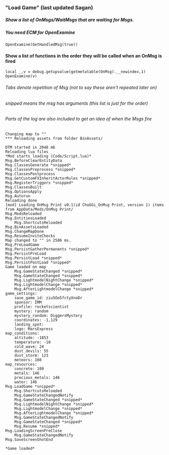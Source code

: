 ### "Load Game" (last updated Sagan)

##### Show a list of OnMsgs/WaitMsgs that are waiting for Msgs.
##### You need ECM for OpenExamine
`OpenExamine(GetHandledMsg(true))`

#### Show a list of functions in the order they will be called when an OnMsg is fired
```
local _,v = debug.getupvalue(getmetatable(OnMsg).__newindex,1)
OpenExamine(v)
```

###### Tabs denote repetition of Msg (not to say these aren't repeated later on)
###### *snipped* means the msg has arguments (this list is just for the order)
###### Parts of the log are also included to get an idea of when the Msgs fire
```
Changing map to ""
*** Reloading assets from folder BinAssets/

DTM started in 2048 mb
Reloading lua files
*Mod starts loading (Code/Script.lua)*
Msg.BeforeClearEntityData
Msg.ClassesGenerate *snipped*
Msg.ClassesPreprocess *snipped*
Msg.ClassesPostprocess
Msg.GetCustomFXInheritActorRules *snipped*
Msg.RegisterTriggers *snipped*
Msg.ClassesBuilt
Msg.OptionsApply
Msg.Autorun
Reloading done
[mod] Loading OnMsg Print v0.1(id ChoGGi_OnMsg Print, version 1) items from AppData/Mods/OnMsg Print/
Msg.ModsReloaded
Msg.EntitiesLoaded
	Msg.ShortcutsReloaded
Msg.BinAssetsLoaded
Msg.ChangeMapDone
Msg.ResumeInviteChecks
Map changed to "" in 2586 ms.
Msg.PreLoadGame
Msg.PersistGatherPermanents *snipped*
Msg.PersistPreLoad
Msg.PersistLoad *snipped*
Msg.PersistPostLoad *snipped*
Game loaded on map
	Msg.GameStateChanged *snipped*
	Msg.GameStateChanged *snipped*
	Msg.LightmodelNightChange *snipped*
	Msg.LightmodelChange *snipped*
	Msg.AfterLightmodelChange *snipped*
game_settings:
    save_game_id: ziu5Oo5fctyXnoDr
    sponsor: IMM
    profile: rocketscientist
    mystery: random
    mystery_random: DiggersMystery
    coordinates: -1,129
    landing_spot:
    logo: MarsExpress
map_conditions:
    altitude: -1853
    temperature: -10
    cold_wave: 24
    dust_devils: 55
    dust_storm: 123
    meteors: 108
map_resources:
    concrete: 109
    metals: 146
    precious_metals: 146
    water: 146
Msg.LoadGame *snipped*
	Msg.ShortcutsReloaded
	Msg.GameStateChangedNotify
	Msg.GameStateChanged *snipped*
	Msg.LightmodelNightChange *snipped*
	Msg.LightmodelChange *snipped*
	Msg.AfterLightmodelChange *snipped*
	Msg.GameStateChangedNotify
	Msg.GameStateChanged *snipped*
	Msg.Resume *snipped*
Msg.LoadingScreenPreClose
	Msg.GameStateChangedNotify
Msg.SaveScreenShotEnd

*Game loaded*
```